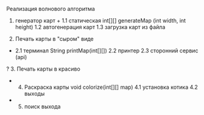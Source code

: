 Реализация волнового алгоритма 
1. генератор карт + 
1.1 статическая int[][] generateMap (int width, int height)
 1.2 автогенерация карт 
 1.3 загрузка карт из файла 

2. Печать карты в "сыром" виде 
 + 2.1 терминал String printMap(int[][]) 
  2.2 принтер 2.3 сторонний сервис (api) 

? 3. Печать карты в красиво 

+ 4. Раскраска карты void colorize(int[][] map) 
  4.1 установка котика 
  4.2 выходы 

+ 5. поиск выхода
